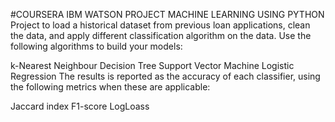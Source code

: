 #COURSERA IBM WATSON PROJECT MACHINE LEARNING USING PYTHON 
Project to load a historical dataset from previous loan applications, clean the data, and apply different classification algorithm on the data. Use the following algorithms to build your models:

k-Nearest Neighbour
Decision Tree
Support Vector Machine
Logistic Regression
The results is reported as the accuracy of each classifier, using the following metrics when these are applicable:

Jaccard index
F1-score
LogLoass

